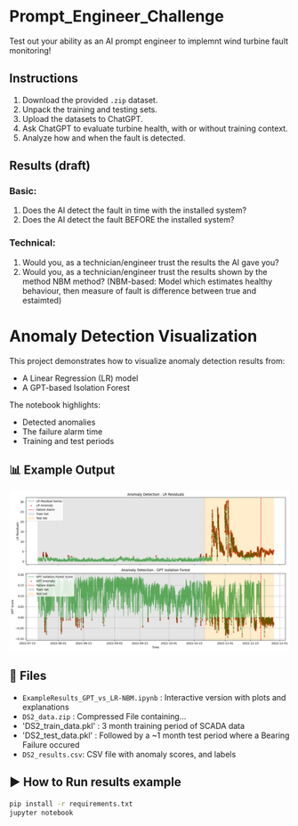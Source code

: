 # Prompt_Engineer_Challenge
Test out your ability as an AI prompt engineer to implemnt wind turbine fault monitoring!

## Instructions

1. Download the provided `.zip` dataset.
2. Unpack the training and testing sets.
3. Upload the datasets to ChatGPT.
4. Ask ChatGPT to evaluate turbine health, with or without training context.
5. Analyze how and when the fault is detected.

## Results (draft)
### Basic:
1. Does the AI detect the fault in time with the installed system?
2. Does the AI detect the fault BEFORE the installed system?
### Technical:
1. Would you, as a technician/engineer trust the results the AI gave you?
2. Would you, as a technician/engineer trust the results shown by the method NBM method? (NBM-based: Model which estimates healthy behaviour, then measure of fault is difference between true and estaimted) 

# Anomaly Detection Visualization

This project demonstrates how to visualize anomaly detection results from:
- A Linear Regression (LR) model
- A GPT-based Isolation Forest

The notebook highlights:
- Detected anomalies
- The failure alarm time
- Training and test periods

## 📊 Example Output

![example-plot](results_comparison.png)

## 📁 Files

- `ExampleResults_GPT_vs_LR-NBM.ipynb`  : Interactive version with plots and explanations
- `DS2_data.zip`                 : Compressed File containing...
- 'DS2_train_data.pkl'           : 3 month training period of SCADA data
- 'DS2_test_data.pkl'            : Followed by a ~1 month test period where a Bearing Failure occured
- `DS2_results.csv`: CSV file with anomaly scores, and labels

## ▶️ How to Run results example

```bash
pip install -r requirements.txt
jupyter notebook
